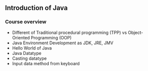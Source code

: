 ## Introduction of Java 
### Course overview 
- Different of Traditional procedural programming (TPP) vs Object-Oriented Programming (OOP)
- Java Environment Development as JDK, JRE, JMV
- Hello World of Java
- Java Datatype 
- Casting datatype
- Input data method from keyboard 

